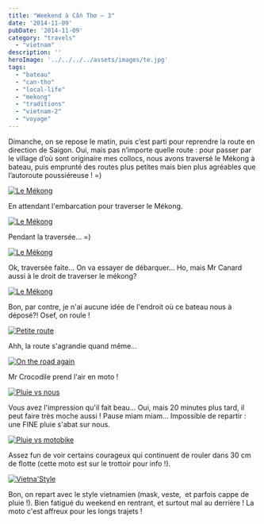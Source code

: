```yaml
---
title: "Weekend à Cần Thơ – 3"
date: '2014-11-09'
pubDate: '2014-11-09'
category: "travels"
  - "vietnam"
description: ''
heroImage: '../../../../assets/images/te.jpg'
tags:
  - "bateau"
  - "can-tho"
  - "local-life"
  - "mekong"
  - "traditions"
  - "vietnam-2"
  - "voyage"
---
```


Dimanche, on se repose le matin, puis c’est parti pour reprendre la route en direction de Saigon. Oui, mais pas n’importe quelle route : pour passer par le village d’où sont originaire mes collocs, nous avons traversé le Mékong à bateau, puis emprunté des routes plus petites mais bien plus agréables que l’autoroute poussiéreuse ! =)

[![Le Mékong](http://malparty.fr/wp-content/uploads/2014/11/PA195247.jpg)](http://malparty.fr/wp-content/uploads/2014/11/PA195247.jpg)

En attendant l'embarcation pour traverser le Mékong.

[![Le Mékong](http://malparty.fr/wp-content/uploads/2014/11/PA195259.jpg)](http://malparty.fr/wp-content/uploads/2014/11/PA195259.jpg)

Pendant la traversée... =)

[![Le Mékong](http://malparty.fr/wp-content/uploads/2014/11/PA195257.jpg)](http://malparty.fr/wp-content/uploads/2014/11/PA195257.jpg)

Ok, traversée faite... On va essayer de débarquer... Ho, mais Mr Canard aussi à le droit de traverser le mékong?

[![Le Mékong](http://malparty.fr/wp-content/uploads/2014/11/PA195260.jpg)](http://malparty.fr/wp-content/uploads/2014/11/PA195260.jpg)

Bon, par contre, je n'ai aucune idée de l'endroit où ce bateau nous à déposé?! Osef, on roule !

[![Petite route](http://malparty.fr/wp-content/uploads/2014/11/PA195262.jpg)](http://malparty.fr/wp-content/uploads/2014/11/PA195262.jpg)

Ahh, la route s'agrandie quand même...

[![On the road again](http://malparty.fr/wp-content/uploads/2014/11/PA195273.jpg)](http://malparty.fr/wp-content/uploads/2014/11/PA195273.jpg)

Mr Crocodile prend l'air en moto !

[![Pluie vs nous](http://malparty.fr/wp-content/uploads/2014/11/PA195287.jpg)](http://malparty.fr/wp-content/uploads/2014/11/PA195287.jpg)

Vous avez l'impression qu'il fait beau... Oui, mais 20 minutes plus tard, il peut faire très moche aussi ! Pause miam miam... Impossible de repartir : une FINE pluie s'abat sur nous.

[![Pluie vs motobike](http://malparty.fr/wp-content/uploads/2014/11/PA195302.jpg)](http://malparty.fr/wp-content/uploads/2014/11/PA195302.jpg)

Assez fun de voir certains courageux qui continuent de rouler dans 30 cm de flotte (cette moto est sur le trottoir pour info !).

[![Vietna'Style](http://malparty.fr/wp-content/uploads/2014/11/PA195263.jpg)](http://malparty.fr/wp-content/uploads/2014/11/PA195263.jpg)

Bon, on repart avec le style vietnamien (mask, veste,  et parfois cappe de pluie !). Bien fatigué du weekend en rentrant, et surtout mal au derrière ! La moto c'est affreux pour les longs trajets !
